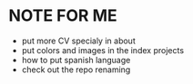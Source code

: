 # NOTE FOR ME

- put more CV specialy in about
- put colors and images in the index projects
- how to put spanish language
- check out the repo renaming
